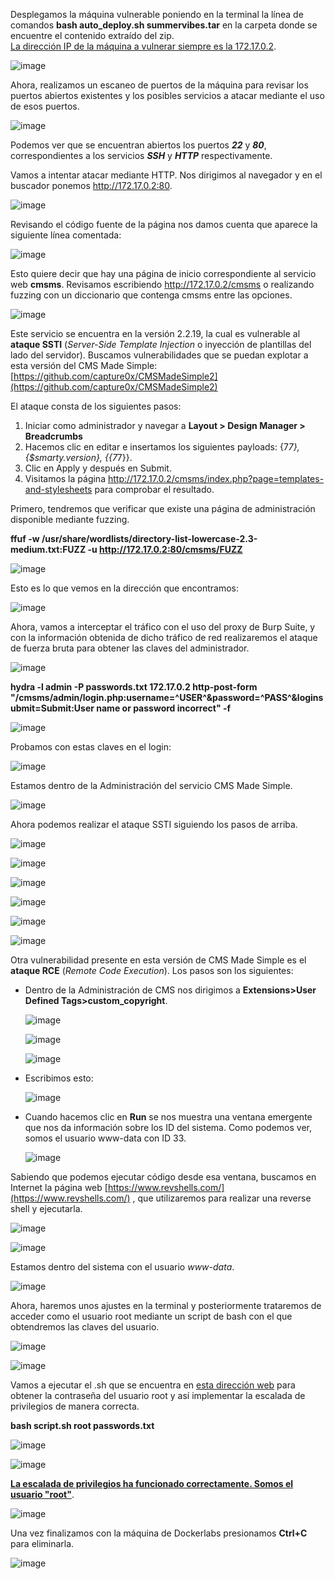 Desplegamos la máquina vulnerable poniendo en la terminal la línea de comandos **bash auto_deploy.sh summervibes.tar** en la carpeta donde se encuentre el contenido extraído del zip.<br>
<ins>La dirección IP de la máquina a vulnerar siempre es la 172.17.0.2</ins>.

  ![image](https://github.com/PedroMontoya11/Laboratorios-CTF/assets/145665312/4cef2145-7574-4f41-9c00-233ceeef4e5c)

Ahora, realizamos un escaneo de puertos de la máquina para revisar los puertos abiertos existentes y los posibles servicios a atacar mediante el uso de esos puertos.

  ![image](https://github.com/PedroMontoya11/Laboratorios-CTF/assets/145665312/7964cb07-993b-4735-86d6-c9f215cde720)

Podemos ver que se encuentran abiertos los puertos ***22*** y ***80***, correspondientes a los servicios ***SSH*** y ***HTTP*** respectivamente.

Vamos a intentar atacar mediante HTTP. Nos dirigimos al navegador y en el buscador ponemos http://172.17.0.2:80.

  ![image](https://github.com/PedroMontoya11/Laboratorios-CTF/assets/145665312/dfaf6e60-4e0f-4594-8b73-f51cf94fa32d)

Revisando el código fuente de la página nos damos cuenta que aparece la siguiente línea comentada:

  ![image](https://github.com/PedroMontoya11/Laboratorios-CTF/assets/145665312/0a426f3f-d4e9-4620-91b0-30a3fa43e4f4)

Esto quiere decir que hay una página de inicio correspondiente al servicio web **cmsms**. Revisamos escribiendo http://172.17.0.2/cmsms o realizando fuzzing con un diccionario que contenga cmsms entre las opciones.

  ![image](https://github.com/PedroMontoya11/Laboratorios-CTF/assets/145665312/efd914ef-d353-48d0-918e-bda07056e7cd)

Este servicio se encuentra en la versión 2.2.19, la cual es vulnerable al **ataque SSTI** (*Server-Side Template Injection* o inyección de plantillas del lado del servidor).
Buscamos vulnerabilidades que se puedan explotar a esta versión del CMS Made Simple: [https://github.com/capture0x/CMSMadeSimple2](https://github.com/capture0x/CMSMadeSimple2)

El ataque consta de los siguientes pasos:
  1. Iniciar como administrador y navegar a **Layout > Design Manager > Breadcrumbs**
  2. Hacemos clic en editar e insertamos los siguientes payloads: {7*7}, {$smarty.version}, {{7*7}}.
  3. Clic en Apply y después en Submit.
  4. Visitamos la página http://172.17.0.2/cmsms/index.php?page=templates-and-stylesheets para comprobar el resultado.

Primero, tendremos que verificar que existe una página de administración disponible mediante fuzzing.

**ffuf -w /usr/share/wordlists/directory-list-lowercase-2.3-medium.txt:FUZZ -u http://172.17.0.2:80/cmsms/FUZZ**

  ![image](https://github.com/PedroMontoya11/Laboratorios-CTF/assets/145665312/0f55eb80-4257-4b6d-8f7b-c5fa79be9d2e)

Esto es lo que vemos en la dirección que encontramos:

  ![image](https://github.com/PedroMontoya11/Laboratorios-CTF/assets/145665312/52929133-0168-4d78-a456-c2080175a981)

Ahora, vamos a interceptar el tráfico con el uso del proxy de Burp Suite, y con la información obtenida de dicho tráfico de red realizaremos el ataque de fuerza bruta para obtener las claves del administrador.

  ![image](https://github.com/PedroMontoya11/Laboratorios-CTF/assets/145665312/ae4665df-34f3-4d62-af75-74a819f97436)

**hydra -l admin -P passwords.txt 172.17.0.2 http-post-form "/cmsms/admin/login.php:username=^USER^&password=^PASS^&loginsubmit=Submit:User name or password incorrect" -f**

  ![image](https://github.com/PedroMontoya11/Laboratorios-CTF/assets/145665312/7005529e-250f-424d-b3f2-d0a26e1779ae)

Probamos con estas claves en el login:

  ![image](https://github.com/PedroMontoya11/Laboratorios-CTF/assets/145665312/0d92f48a-2eee-4ee4-abc9-c168734e714f)

Estamos dentro de la Administración del servicio CMS Made Simple.

  ![image](https://github.com/PedroMontoya11/Laboratorios-CTF/assets/145665312/ef3bd0e8-63bf-4393-8b91-653a6598f98c)

Ahora podemos realizar el ataque SSTI siguiendo los pasos de arriba.

  ![image](https://github.com/PedroMontoya11/Laboratorios-CTF/assets/145665312/8817354f-42ba-4941-9924-3b1a4dd05156)

  ![image](https://github.com/PedroMontoya11/Laboratorios-CTF/assets/145665312/d5f8e25f-c935-466d-866c-df4588d66087)

  ![image](https://github.com/PedroMontoya11/Laboratorios-CTF/assets/145665312/236d31c7-0bd6-46a1-9c04-9c094a28ae7a)

  ![image](https://github.com/PedroMontoya11/Laboratorios-CTF/assets/145665312/3fadc980-f554-41af-acdd-027338d5d53d)

  ![image](https://github.com/PedroMontoya11/Laboratorios-CTF/assets/145665312/0208d035-268f-4811-94cd-9f7a8c93a9fe)

  ![image](https://github.com/PedroMontoya11/Laboratorios-CTF/assets/145665312/2c2f6ed6-d12b-4d84-bd87-628a004f401c)

Otra vulnerabilidad presente en esta versión de CMS Made Simple es el **ataque RCE** (*Remote Code Execution*). Los pasos son los siguientes:

- Dentro de la Administración de CMS nos dirigimos a **Extensions>User Defined Tags>custom_copyright**.

  ![image](https://github.com/PedroMontoya11/Laboratorios-CTF/assets/145665312/66e82e71-ba06-438d-aa16-229cfac58519)

  ![image](https://github.com/PedroMontoya11/Laboratorios-CTF/assets/145665312/e1a855f5-3857-4aca-a46c-e75d4bb66f85)

  ![image](https://github.com/PedroMontoya11/Laboratorios-CTF/assets/145665312/c06057e5-8561-4f37-b67e-55ef9a42fadc)

- Escribimos esto: ***<?php echo system('id'); ?>***

  ![image](https://github.com/PedroMontoya11/Laboratorios-CTF/assets/145665312/d697f289-601b-4a1a-80ee-c1990d7e6bcb)

- Cuando hacemos clic en **Run** se nos muestra una ventana emergente que nos da información sobre los ID del sistema. Como podemos ver, somos el usuario www-data con ID 33.
  
  ![image](https://github.com/PedroMontoya11/Laboratorios-CTF/assets/145665312/0d7be775-5a8e-4ce5-9a48-49104204df13)

Sabiendo que podemos ejecutar código desde esa ventana, buscamos en Internet la página web [https://www.revshells.com/](https://www.revshells.com/) , que utilizaremos para realizar una reverse shell y ejecutarla.

  ![image](https://github.com/PedroMontoya11/Laboratorios-CTF/assets/145665312/f6eda275-c143-4f5a-a17b-9896e9bfdd47)

  ![image](https://github.com/PedroMontoya11/Laboratorios-CTF/assets/145665312/24492737-d3c3-4dd5-875a-2f56ba0bbbbc)

Estamos dentro del sistema con el usuario *www-data*.

  ![image](https://github.com/PedroMontoya11/Laboratorios-CTF/assets/145665312/4620019f-9584-4a93-ae17-0be3a6bc7e25)

Ahora, haremos unos ajustes en la terminal y posteriormente trataremos de acceder como el usuario root mediante un script de bash con el que obtendremos las claves del usuario.

  ![image](https://github.com/PedroMontoya11/Laboratorios-CTF/assets/145665312/4d43b231-a4ae-434c-aa42-1448f8ae5f6a)

  ![image](https://github.com/PedroMontoya11/Laboratorios-CTF/assets/145665312/14c9bb71-c971-4278-8166-a0e5068427ac)

  Vamos a ejecutar el .sh que se encuentra en [esta dirección web](https://github.com/Maalfer/Sudo_BruteForce) para obtener la contraseña del usuario root y así implementar la escalada de privilegios de manera correcta.

  **bash script.sh root passwords.txt**

  ![image](https://github.com/PedroMontoya11/Laboratorios-CTF/assets/145665312/1733ec1c-39d5-4917-8f8d-87fd165b1252)

  ![image](https://github.com/PedroMontoya11/Laboratorios-CTF/assets/145665312/189a06da-482d-45b2-a510-413f595d6858)

<ins>**La escalada de privilegios ha funcionado correctamente. Somos el usuario "root"**</ins>.
    
  ![image](https://github.com/PedroMontoya11/Laboratorios-CTF/assets/145665312/45411f84-cf05-4204-8a02-4f0536732d67)

Una vez finalizamos con la máquina de Dockerlabs presionamos **Ctrl+C** para eliminarla.

  ![image](https://github.com/PedroMontoya11/Laboratorios-CTF/assets/145665312/c43d6cde-2952-4cab-9610-9eef27e16684)
